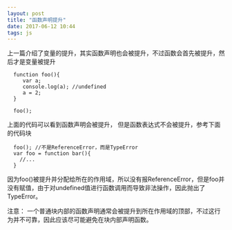 ```yaml
---
layout: post
title: "函数声明提升"
date: 2017-06-12 10:44
tags: js
---
```


  上一篇介绍了变量的提升，其实函数声明也会被提升，不过函数会首先被提升，然后才是变量被提升

~~~
  function foo(){
     var a;
     console.log(a); //undefined
     a = 2;
  }

  foo();
~~~

上面的代码可以看到函数声明会被提升， 但是函数表达式不会被提升，参考下面的代码块

~~~
  foo(); //不是ReferenceError，而是TypeError
  var foo = function bar(){
    //...
  }
~~~

因为foo()被提升并分配给所在的作用域，所以没有报ReferenceError，但是foo并没有赋值，由于对undefined值进行函数调用而导致非法操作，因此抛出了TypeError。

注意： 一个普通块内部的函数声明通常会被提升到所在作用域的顶部，不过这行为并不可靠，因此应该尽可能避免在块内部声明函数。